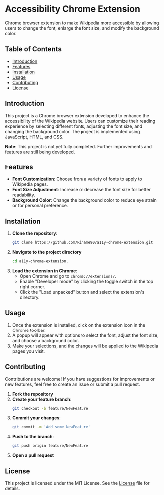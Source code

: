 # Accessibility Chrome Extension

Chrome browser extension to make Wikipedia more accessible by allowing users to change the font, enlarge the font size, and modify the background color.

## Table of Contents

- [Introduction](#introduction)
- [Features](#features)
- [Installation](#installation)
- [Usage](#usage)
- [Contributing](#contributing)
- [License](#license)

## Introduction

This project is a Chrome browser extension developed to enhance the accessibility of the Wikipedia website. Users can customize their reading experience by selecting different fonts, adjusting the font size, and changing the background color. The project is implemented using JavaScript, HTML, and CSS.

**Note**: This project is not yet fully completed. Further improvements and features are still being developed.

## Features

- **Font Customization**: Choose from a variety of fonts to apply to Wikipedia pages.
- **Font Size Adjustment**: Increase or decrease the font size for better readability.
- **Background Color**: Change the background color to reduce eye strain or for personal preference.

## Installation

1. **Clone the repository**:
    ```sh
    git clone https://github.com/Riname90/a11y-chrome-extension.git
    ```
2. **Navigate to the project directory**:
    ```sh
    cd a11y-chrome-extension.
    ```
3. **Load the extension in Chrome**:
   - Open Chrome and go to `chrome://extensions/`.
   - Enable "Developer mode" by clicking the toggle switch in the top right corner.
   - Click the "Load unpacked" button and select the extension's directory.

## Usage

1. Once the extension is installed, click on the extension icon in the Chrome toolbar.
2. A popup will appear with options to select the font, adjust the font size, and choose a background color.
3. Make your selections, and the changes will be applied to the Wikipedia pages you visit.

## Contributing

Contributions are welcome! If you have suggestions for improvements or new features, feel free to create an issue or submit a pull request.

1. **Fork the repository**
2. **Create your feature branch**:
    ```sh
    git checkout -b feature/NewFeature
    ```
3. **Commit your changes**:
    ```sh
    git commit -m 'Add some NewFeature'
    ```
4. **Push to the branch**:
    ```sh
    git push origin feature/NewFeature
    ```
5. **Open a pull request**

## License

This project is licensed under the MIT License. See the [License](LICENSE) file for details.
